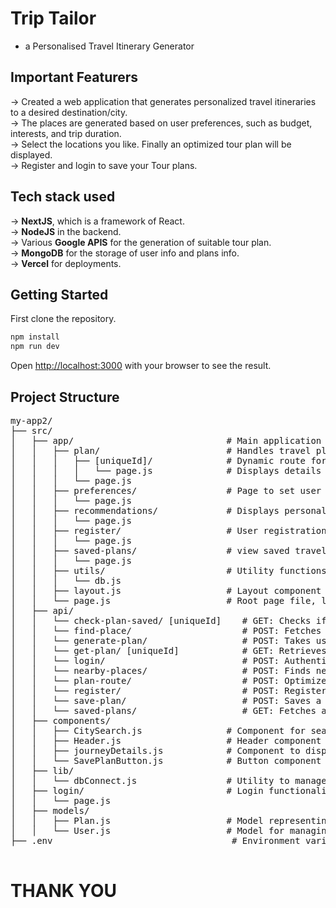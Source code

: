 # Trip Tailor   
- a Personalised Travel Itinerary Generator   

## Important Featurers   
-> Created a web application that generates personalized travel itineraries to a desired destination/city.   
-> The places are generated based on user preferences, such as budget, interests, and trip duration.     
-> Select the locations you like. Finally an optimized tour plan will be displayed.   
-> Register and login to save your Tour plans.   

  
## Tech stack used
-> **NextJS**, which is a framework of React.     
-> **NodeJS** in the backend.   
-> Various **Google APIS** for the generation of suitable tour plan.    
-> **MongoDB** for the storage of user info and plans info.   
-> **Vercel** for deployments.   

## Getting Started   
First clone the repository.   
```bash   
npm install   
npm run dev   
```   
Open [http://localhost:3000](http://localhost:3000) with your browser to see the result.   

## Project Structure   
<pre>
my-app2/   
├── src/
│   ├── app/                             # Main application folder containing pages and utilities   
│   │   ├── plan/                        # Handles travel plan creation and details   
│   │   │   ├── [uniqueId]/              # Dynamic route for accessing specific plans by unique ID   
│   │   │   │   └── page.js              # Displays details of a specific travel plan   
│   │   │   └── page.js                   
│   │   ├── preferences/                 # Page to set user preferences for personalized itineraries   
│   │   │   └── page.js                   
│   │   ├── recommendations/             # Displays personalized recommendations based on user preferences   
│   │   │   └── page.js                    
│   │   ├── register/                    # User registration pages   
│   │   │   └── page.js                 
│   │   ├── saved-plans/                 # view saved travel plans   
│   │   │   └── page.js                  
│   │   ├── utils/                       # Utility functions and files for backend operations   
│   │   │   └── db.js                  
│   │   ├── layout.js                    # Layout component ensuring consistent layout for pages    
│   │   └── page.js                      # Root page file, likely used for landing or homepage    
│   ├── api/    
│   │   └── check-plan-saved/ [uniqueId]    # GET: Checks if a specific tour plan (based on uniqueId) is already saved for the logged-in user.    
│   │   └── find-place/                     # POST: Fetches places    
│   │   └── generate-plan/                  # POST: Takes user-selected places and generates an optimized tour plan (itinerary), including optimized routes.    
│   │   └── get-plan/ [uniqueId]            # GET: Retrieves details of a saved plan using the uniqueId provided.    
│   │   └── login/                          # POST: Authenticates a user and returns a JWT token upon successful login.     
│   │   └── nearby-places/                  # POST: Finds nearby places to a specific location using Google Places API or similar service.     
│   │   └── plan-route/                     # POST: Optimizes the route between multiple places using a service like Google Directions API.     
│   │   └── register/                       # POST: Registers a new user, storing their details in the database.    
│   │   └── save-plan/                      # POST: Saves a generated tour plan for a logged-in user.    
│   │   └── saved-plans/                    # GET: Fetches all the saved tour plans for the logged-in user.     
│   ├── components/                          
│   │   ├── CitySearch.js                # Component for searching city as trip destinations    
│   │   ├── Header.js                    # Header component used for navigation and branding       
│   │   ├── journeyDetails.js            # Component to display details of a selected journey or plan    
│   │   └── SavePlanButton.js            # Button component to save travel plans to user profiles    
│   ├── lib/                                 
│   │   └── dbConnect.js                 # Utility to manage database connections    
│   ├── login/                           # Login functionality for returning users    
│   │   └── page.js                        
│   ├── models/                            
│   │   ├── Plan.js                      # Model representing travel plans for creating, reading, updating, and deleting plans    
│   │   └── User.js                      # Model for managing user data, such as registration and authentication     
├── .env                                  # Environment variables for sensitive data like API keys

</pre>



# THANK YOU 
